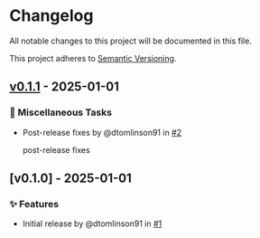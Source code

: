 # Changelog

All notable changes to this project will be documented in this file.

This project adheres to [Semantic Versioning](https://semver.org/spec/v2.0.0.html).

## [v0.1.1] - 2025-01-01

### 🥱 Miscellaneous Tasks

- Post-release fixes by @dtomlinson91 in [#2](https://github.com/dtomlinson91/python-snaptime/pull/2)

    post-release fixes


## [v0.1.0] - 2025-01-01

### ✨ Features

- Initial release by @dtomlinson91 in [#1](https://github.com/dtomlinson91/python-snaptime/pull/1)

[v0.1.1]: https://github.com/dtomlinson91/python-snaptime/compare/v0.1.0..v0.1.1

